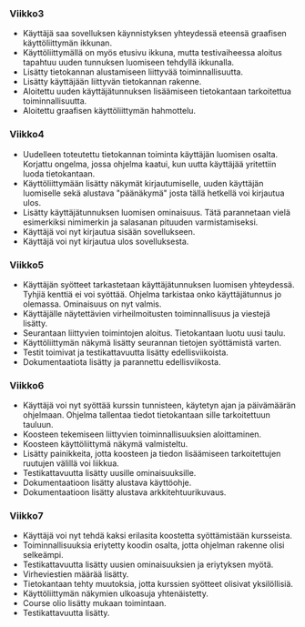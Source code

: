 ### Viikko3

- Käyttäjä saa sovelluksen käynnistyksen yhteydessä eteensä graafisen käyttöliittymän ikkunan.
- Käyttöliittymällä on myös etusivu ikkuna, mutta testivaiheessa aloitus tapahtuu uuden tunnuksen luomiseen tehdyllä ikkunalla.
- Lisätty tietokannan alustamiseen liittyvää toiminnallisuutta.
- Lisätty käyttäjään liittyvän tietokannan rakenne.
- Aloitettu uuden käyttäjätunnuksen lisäämiseen tietokantaan tarkoitettua toiminnallisuutta.
- Aloitettu graafisen käyttöliittymän hahmottelu.

### Viikko4
- Uudelleen toteutettu tietokannan toiminta käyttäjän luomisen osalta. Korjattu ongelma, jossa ohjelma kaatui, kun uutta käyttäjää yritettiin luoda tietokantaan.
- Käyttöliittymään lisätty näkymät kirjautumiselle, uuden käyttäjän luomiselle sekä alustava "päänäkymä" josta tällä hetkellä voi kirjautua ulos.
- Lisätty käyttäjätunnuksen luomisen ominaisuus. Tätä parannetaan vielä esimerkiksi nimimerkin ja salasanan pituuden varmistamiseksi.
- Käyttäjä voi nyt kirjautua sisään sovellukseen.
- Käyttäjä voi nyt kirjautua ulos sovelluksesta.

### Viikko5
- Käyttäjän syötteet tarkastetaan käyttäjätunnuksen luomisen yhteydessä. Tyhjiä kenttiä ei voi syöttää. Ohjelma tarkistaa onko käyttäjätunnus jo olemassa. Ominaisuus on nyt valmis.
- Käyttäjälle näytettävien virheilmoitusten toiminnallisuus ja viestejä lisätty.
- Seurantaan liittyvien toimintojen aloitus. Tietokantaan luotu uusi taulu.
- Käyttöliittymän näkymä lisätty seurannan tietojen syöttämistä varten.
- Testit toimivat ja testikattavuutta lisätty edellisviikoista.
- Dokumentaatiota lisätty ja parannettu edellisviikosta.

### Viikko6
- Käyttäjä voi nyt syöttää kurssin tunnisteen, käytetyn ajan ja päivämäärän ohjelmaan. Ohjelma tallentaa tiedot tietokantaan sille tarkoitettuun tauluun.
- Koosteen tekemiseen liittyvien toiminnallisuuksien aloittaminen.
- Koosteen käyttöliittymä näkymä valmisteltu.
- Lisätty painikkeita, jotta koosteen ja tiedon lisäämiseen tarkoitettujen ruutujen välillä voi liikkua.
- Testikattavuutta lisätty uusille ominaisuuksille.
- Dokumentaatioon lisätty alustava käyttöohje.
- Dokumentaatioon lisätty alustava arkkitehtuurikuvaus.

### Viikko7
- Käyttäjä voi nyt tehdä kaksi erilasita koostetta syöttämistään kursseista.
- Toiminnallisuuksia eriytetty koodin osalta, jotta ohjelman rakenne olisi selkeämpi.
- Testikattavuutta lisätty uusien ominaisuuksien ja eriytyksen myötä.
- Virheviestien määrää lisätty.
- Tietokantaan tehty muutoksia, jotta kurssien syötteet olisivat yksilöllisiä.
- Käyttöliittymän näkymien ulkoasuja yhtenäistetty.
- Course olio lisätty mukaan toimintaan.
- Testikattavuutta lisätty.
